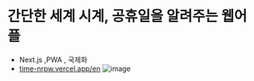 # 간단한 세계 시계, 공휴일을 알려주는 웹어플
- Next.js ,PWA , 국제화 
- [time-nrpw.vercel.app/en](time-nrpw.vercel.app/en)
![image](https://github.com/user-attachments/assets/0dc27564-8efa-4258-b221-72a77c2e00d5)
